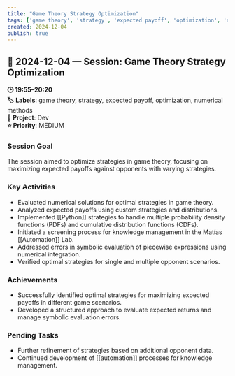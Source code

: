 ```yaml
---
title: "Game Theory Strategy Optimization"
tags: ['game theory', 'strategy', 'expected payoff', 'optimization', 'numerical methods']
created: 2024-12-04
publish: true
---
```


## 📅 2024-12-04 — Session: Game Theory Strategy Optimization

**🕒 19:55–20:20**  
**🏷️ Labels**: game theory, strategy, expected payoff, optimization, numerical methods  
**📂 Project**: Dev  
**⭐ Priority**: MEDIUM  


### Session Goal
The session aimed to optimize strategies in game theory, focusing on maximizing expected payoffs against opponents with varying strategies.

### Key Activities
- Evaluated numerical solutions for optimal strategies in game theory.
- Analyzed expected payoffs using custom strategies and distributions.
- Implemented [[Python]] strategies to handle multiple probability density functions (PDFs) and cumulative distribution functions (CDFs).
- Initiated a screening process for knowledge management in the Matías [[Automation]] Lab.
- Addressed errors in symbolic evaluation of piecewise expressions using numerical integration.
- Verified optimal strategies for single and multiple opponent scenarios.

### Achievements
- Successfully identified optimal strategies for maximizing expected payoffs in different game scenarios.
- Developed a structured approach to evaluate expected returns and manage symbolic evaluation errors.

### Pending Tasks
- Further refinement of strategies based on additional opponent data.
- Continued development of [[automation]] processes for knowledge management.
